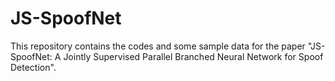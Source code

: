 # JS-SpoofNet
This repository contains the codes and some sample data for the paper "JS-SpoofNet: A Jointly Supervised Parallel Branched Neural Network for Spoof Detection".
